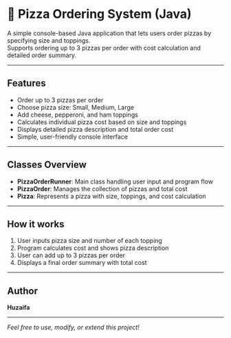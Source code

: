 # 🍕 Pizza Ordering System (Java)

A simple console-based Java application that lets users order pizzas by specifying size and toppings.  
Supports ordering up to 3 pizzas per order with cost calculation and detailed order summary.

---

## Features

- Order up to 3 pizzas per order  
- Choose pizza size: Small, Medium, Large  
- Add cheese, pepperoni, and ham toppings  
- Calculates individual pizza cost based on size and toppings  
- Displays detailed pizza description and total order cost  
- Simple, user-friendly console interface  

---

## Classes Overview

- **PizzaOrderRunner**: Main class handling user input and program flow  
- **PizzaOrder**: Manages the collection of pizzas and total cost  
- **Pizza**: Represents a pizza with size, toppings, and cost calculation  

---

## How it works

1. User inputs pizza size and number of each topping  
2. Program calculates cost and shows pizza description  
3. User can add up to 3 pizzas per order  
4. Displays a final order summary with total cost  

---

## Author

**Huzaifa**

---

*Feel free to use, modify, or extend this project!*
